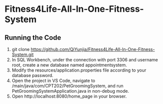 # Fitness4Life-All-In-One-Fitness-System

## Running the Code
1. git clone https://github.com/QiYunjia/Fitness4Life-All-In-One-Fitness-System.git
2. In SQL Workbench, under the connection with port 3306 and username root, create a new database named appointmentsystem.
3. Modify the resources/application.properties file according to your database password.
4. Open the project in VS Code, navigate to /main/java/com/CPT202/PetGroomingSystem, and run PetGroomingSystemApplication.java in non-debug mode.
5. Open http://localhost:8080/home_page in your browser.
